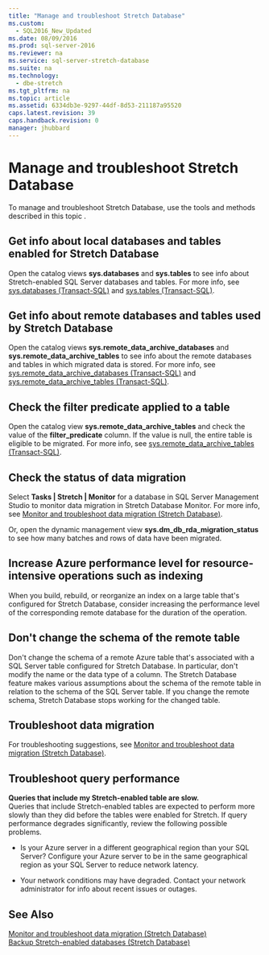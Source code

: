 ```yaml
---
title: "Manage and troubleshoot Stretch Database"
ms.custom: 
  - SQL2016_New_Updated
ms.date: 08/09/2016
ms.prod: sql-server-2016
ms.reviewer: na
ms.service: sql-server-stretch-database
ms.suite: na
ms.technology: 
  - dbe-stretch
ms.tgt_pltfrm: na
ms.topic: article
ms.assetid: 6334db3e-9297-44df-8d53-211187a95520
caps.latest.revision: 39
caps.handback.revision: 0
manager: jhubbard
---
```

# Manage and troubleshoot Stretch Database
To manage and troubleshoot Stretch Database, use the tools and methods described in this topic .  
  
##  <a name="LocalInfo"></a> Get info about local databases and tables enabled for Stretch Database  
 Open the catalog views **sys.databases** and **sys.tables** to see info about Stretch-enabled SQL Server databases and tables. For more info, see [sys.databases (Transact-SQL)](assetId:///46c288c1-3410-4d68-a027-3bbf33239289) and [sys.tables (Transact-SQL)](assetId:///8c42eba1-c19f-4045-ac82-b97a5e994090).  
  
##  <a name="RemoteInfo"></a> Get info about remote databases and tables used by Stretch Database  
 Open the catalog views **sys.remote_data_archive_databases** and **sys.remote_data_archive_tables** to see info about the remote databases and tables in which migrated data is stored. For more info, see [sys.remote_data_archive_databases (Transact-SQL)](assetId:///25bffb0c-9821-40b4-88cf-75f854891a09) and [sys.remote_data_archive_tables (Transact-SQL)](assetId:///765069b7-60fd-414c-875f-3455460b75cd).  
  
## Check the filter predicate applied to a table  
 Open the catalog view **sys.remote_data_archive_tables** and check the value of the **filter_predicate** column. If the value is null, the entire table is eligible to be migrated. For more info, see [sys.remote_data_archive_tables (Transact-SQL)](assetId:///765069b7-60fd-414c-875f-3455460b75cd).  
  
##  <a name="Migration"></a> Check the status of data migration  
 Select **Tasks &#124; Stretch &#124; Monitor** for a database in SQL Server Management Studio to monitor data migration in Stretch Database Monitor. For more info, see [Monitor and troubleshoot data migration (Stretch Database)](../../Topics/TopicNameNotContainA/Monitor-and-troubleshoot-data-migration--Stretch-Database-.md).  
  
 Or, open the dynamic management view **sys.dm_db_rda_migration_status** to see how many batches and rows of data have been migrated.  
  
## Increase Azure performance level for resource-intensive operations such as indexing  
 When you build, rebuild, or reorganize an index on a large table that's configured for Stretch Database, consider increasing the performance level of the corresponding remote database for the duration of the operation.  
  
## Don't change the schema of the remote table  
 Don't change the schema of a remote Azure table that's associated with a SQL Server table configured for Stretch Database. In particular, don't modify the name or the data type of a column. The Stretch Database feature makes various assumptions about the schema of the remote table in relation to the schema of the SQL Server table. If you change the remote schema, Stretch Database stops working for the changed table.  
  
##  <a name="Firewall"></a> Troubleshoot data migration  
 For troubleshooting suggestions, see [Monitor and troubleshoot data migration (Stretch Database)](../../Topics/TopicNameNotContainA/Monitor-and-troubleshoot-data-migration--Stretch-Database-.md).  
  
## Troubleshoot query performance  
 **Queries that include my Stretch-enabled table are slow.**  
 Queries that include Stretch-enabled tables are expected to perform more slowly than they did before the tables were enabled for Stretch. If query performance degrades significantly, review the following possible problems.  
  
-   Is your Azure server in a different geographical region than your SQL Server? Configure your Azure server to be in the same geographical region as your SQL Server to reduce network latency.  
  
-   Your network conditions may have degraded. Contact your network administrator for info about recent issues or outages.  
  
## See Also  
 [Monitor and troubleshoot data migration (Stretch Database)](../../Topics/TopicNameNotContainA/Monitor-and-troubleshoot-data-migration--Stretch-Database-.md)   
 [Backup Stretch-enabled databases (Stretch Database)](../../Topics/TopicNameNotContainA/Backup-Stretch-enabled-databases--Stretch-Database-.md)